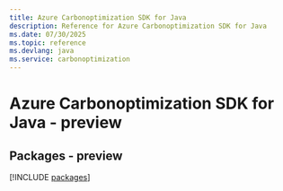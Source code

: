 ```yaml
---
title: Azure Carbonoptimization SDK for Java
description: Reference for Azure Carbonoptimization SDK for Java
ms.date: 07/30/2025
ms.topic: reference
ms.devlang: java
ms.service: carbonoptimization
---
```

# Azure Carbonoptimization SDK for Java - preview
## Packages - preview
[!INCLUDE [packages](carbonoptimization-index.md)]